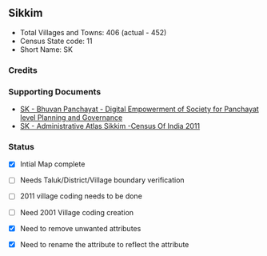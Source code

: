 ## Sikkim

* Total Villages and Towns: 406 (actual - 452)
* Census State code: 11
* Short Name: SK

### Credits

### Supporting Documents
- [SK - Bhuvan Panchayat - Digital Empowerment of Society for Panchayat level Planning and Governance](http://www.bhuvan-panchayat.nrsc.gov.in/#SISDP)
- [SK - Administrative Atlas Sikkim -Census Of India 2011](http://www.censusindia.gov.in/2011census/maps/atlas/11Preface%20and%20acknoladgement.pdf)

### Status
- [x] Intial Map complete 
- [ ] Needs Taluk/District/Village boundary verification
- [ ] 2011 village coding needs to be done
- [ ] Need 2001 Village coding creation
- [x] Need to remove unwanted attributes
- [x] Need to rename the attribute to reflect the attribute


